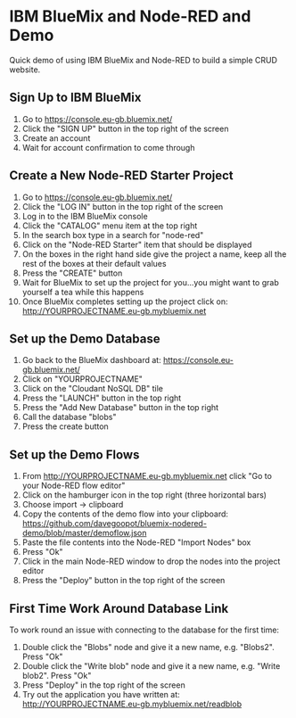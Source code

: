 # IBM BlueMix and Node-RED and Demo
Quick demo of using IBM BlueMix and Node-RED to build a simple CRUD website.

## Sign Up to IBM BlueMix

1. Go to https://console.eu-gb.bluemix.net/
2. Click the "SIGN UP" button in the top right of the screen
3. Create an account
4. Wait for account confirmation to come through

## Create a New Node-RED Starter Project

1. Go to https://console.eu-gb.bluemix.net/
2. Click the "LOG IN" button in the top right of the screen
3. Log in to the IBM BlueMix console
4. Click the "CATALOG" menu item at the top right
5. In the search box type in a search for "node-red"
6. Click on the "Node-RED Starter" item that should be displayed
7. On the boxes in the right hand side give the project a name, keep all the rest of the boxes at their default values
8. Press the "CREATE" button
9. Wait for BlueMix to set up the project for you...you might want to grab yourself a tea while this happens
10. Once BlueMix completes setting up the project click on: http://YOURPROJECTNAME.eu-gb.mybluemix.net

## Set up the Demo Database

1. Go back to the BlueMix dashboard at: https://console.eu-gb.bluemix.net/
2. Click on "YOURPROJECTNAME"
3. Click on the "Cloudant NoSQL DB" tile
4. Press the "LAUNCH" button in the top right
5. Press the "Add New Database" button in the top right
6. Call the database "blobs"
7. Press the create button


## Set up the Demo Flows

1. From http://YOURPROJECTNAME.eu-gb.mybluemix.net  click "Go to your Node-RED flow editor"
2. Click on the hamburger icon in the top right (three horizontal bars)
3. Choose import -> clipboard
4. Copy the contents of the demo flow into your clipboard:  https://github.com/davegoopot/bluemix-nodered-demo/blob/master/demoflow.json
5. Paste the file contents into the Node-RED "Import Nodes" box
6. Press "Ok"
7. Click in the main Node-RED window to drop the nodes into the project editor
8. Press the "Deploy" button in the top right of the screen

## First Time Work Around Database Link

To work round an issue with connecting to the database for the first time:

1. Double click the "Blobs" node and give it a new name, e.g. "Blobs2".  Press "Ok"
2. Double click the "Write blob" node and give it a new name, e.g. "Write blob2".  Press "Ok"
3. Press "Deploy" in the top right of the screen
4. Try out the application you have written at: http://YOURPROJECTNAME.eu-gb.mybluemix.net/readblob





